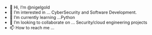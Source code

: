 - 👋 Hi, I’m @nigelgold
- 👀 I’m interested in ... CyberSecurity and Software Development.
- 🌱 I’m currently learning ...Python
- 💞️ I’m looking to collaborate on ... Security/cloud engineering projects
- 📫 How to reach me ...

<!---
nigelgold/nigelgold is a ✨ special ✨ repository because its `README.md` (this file) appears on your GitHub profile.
You can click the Preview link to take a look at your changes.
--->

